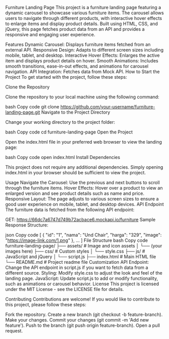 Furniture Landing Page
This project is a furniture landing page featuring a dynamic carousel to showcase various furniture items. The carousel allows users to navigate through different products, with interactive hover effects to enlarge items and display product details. Built using HTML, CSS, and jQuery, this page fetches product data from an API and provides a responsive and engaging user experience.

Features
Dynamic Carousel: Displays furniture items fetched from an external API.
Responsive Design: Adapts to different screen sizes including mobile, tablet, and desktop.
Interactive Hover Effects: Enlarges the active item and displays product details on hover.
Smooth Animations: Includes smooth transitions, ease-in-out effects, and animations for carousel navigation.
API Integration: Fetches data from Mock API.
How to Start the Project
To get started with the project, follow these steps:

Clone the Repository

Clone the repository to your local machine using the following command:

bash
Copy code
git clone https://github.com/your-username/furniture-landing-page.git
Navigate to the Project Directory

Change your working directory to the project folder:

bash
Copy code
cd furniture-landing-page
Open the Project

Open the index.html file in your preferred web browser to view the landing page:

bash
Copy code
open index.html
Install Dependencies

This project does not require any additional dependencies. Simply opening index.html in your browser should be sufficient to view the project.

Usage
Navigate the Carousel: Use the previous and next buttons to scroll through the furniture items.
Hover Effects: Hover over a product to view an enlarged version and see product details such as name and price.
Responsive Layout: The page adjusts to various screen sizes to ensure a good user experience on mobile, tablet, and desktop devices.
API Endpoint
The furniture data is fetched from the following API endpoint:

GET: https://66dc7a6747d749b72acbace6.mockapi.io/furniture
Sample Response Structure:

json
Copy code
[
  {
    "id": "1",
    "nama": "Und Chair",
    "harga": "329",
    "image": "https://image-link.com/1.png"
  },
  ...
]
File Structure
bash
Copy code
furniture-landing-page/
├── assets/               # Image and icon assets
│   └── (your images here)
├── css/                  # Custom styles
│   └── style.css
├── js/                   # JavaScript and jQuery
│   └── script.js
├── index.html            # Main HTML file
└── README.md             # Project readme file
Customization
API Endpoint: Change the API endpoint in script.js if you want to fetch data from a different source.
Styling: Modify style.css to adjust the look and feel of the landing page.
JavaScript: Update script.js to add or modify functionality, such as animations or carousel behavior.
License
This project is licensed under the MIT License - see the LICENSE file for details.

Contributing
Contributions are welcome! If you would like to contribute to this project, please follow these steps:

Fork the repository.
Create a new branch (git checkout -b feature-branch).
Make your changes.
Commit your changes (git commit -m 'Add new feature').
Push to the branch (git push origin feature-branch).
Open a pull request.
